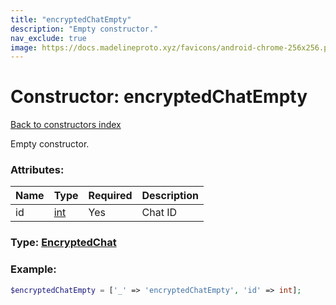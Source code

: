 ```yaml
---
title: "encryptedChatEmpty"
description: "Empty constructor."
nav_exclude: true
image: https://docs.madelineproto.xyz/favicons/android-chrome-256x256.png
---
```

# Constructor: encryptedChatEmpty  
[Back to constructors index](/API_docs/constructors/index.md)



Empty constructor.

### Attributes:

| Name     |    Type       | Required | Description |
|----------|---------------|----------|-------------|
|id|[int](/API_docs/types/int.md) | Yes|Chat ID|



### Type: [EncryptedChat](/API_docs/types/EncryptedChat.md)


### Example:

```php
$encryptedChatEmpty = ['_' => 'encryptedChatEmpty', 'id' => int];
```  

